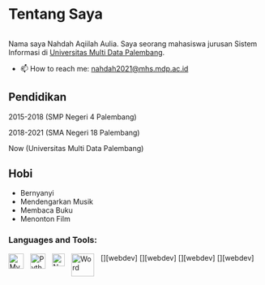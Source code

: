 # Tentang Saya
######
Nama saya Nahdah Aqiilah Aulia. Saya seorang mahasiswa jurusan Sistem Informasi di [Universitas Multi Data Palembang](https://mdp.ac.id/).
- 📫 How to reach me: nahdah2021@mhs.mdp.ac.id

## Pendidikan

2015-2018 (SMP Negeri 4 Palembang)

2018-2021 (SMA Negeri 18 Palembang)

Now (Universitas Multi Data Palembang)

## Hobi

- Bernyanyi
- Mendengarkan Musik
- Membaca Buku
- Menonton Film


### Languages and Tools:

[<img align="left" alt="MySQL" width="30px" src="https://cdn.jsdelivr.net/gh/devicons/devicon/icons/mysql/mysql-original.svg" style="padding-right:10px;" />][webdev]
[<img align="left" alt="Python" width="30px" src="https://upload.wikimedia.org/wikipedia/commons/thumb/c/c3/Python-logo-notext.svg/110px-Python-logo-notext.svg.png?20100317150552" style="padding-right:10px;" />][webdev]
[<img align="left" alt="Netbeans" width="25px" src="https://logos-download.com/wp-content/uploads/2020/07/NetBeans_Logo.png" style="padding-right:10px;" />][webdev]
[<img align="left" alt="Word" width="45px" src="https://download.logo.wine/logo/Microsoft_Word/Microsoft_Word-Logo.wine.png" style="padding-right:10px;" />][webdev]

<br />
<br />
